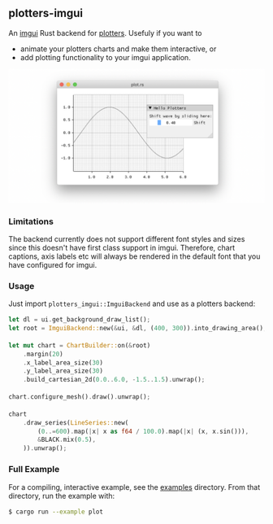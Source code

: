## plotters-imgui

An [imgui](https://github.com/Gekkio/imgui-rs) Rust backend for
[plotters](https://github.com/38/plotters). Usefuly if you want to

* animate your plotters charts and make them interactive, or
* add plotting functionality to your imgui application.

![](docs/plot.png)

### Limitations

The backend currently does not support different font styles and sizes
since this doesn't have first class support in imgui. Therefore, chart
captions, axis labels etc will always be rendered in the default font
that you have configured for imgui.

### Usage

Just import `plotters_imgui::ImguiBackend` and use as a plotters backend:

```rust
let dl = ui.get_background_draw_list();
let root = ImguiBackend::new(&ui, &dl, (400, 300)).into_drawing_area();

let mut chart = ChartBuilder::on(&root)
    .margin(20)
    .x_label_area_size(30)
    .y_label_area_size(30)
    .build_cartesian_2d(0.0..6.0, -1.5..1.5).unwrap();

chart.configure_mesh().draw().unwrap();

chart
    .draw_series(LineSeries::new(
        (0..=600).map(|x| x as f64 / 100.0).map(|x| (x, x.sin())),
        &BLACK.mix(0.5),
    )).unwrap();

```

### Full Example

For a compiling, interactive example, see the [examples](./examples)
directory. From that directory, run the example with:

```bash
$ cargo run --example plot
```
